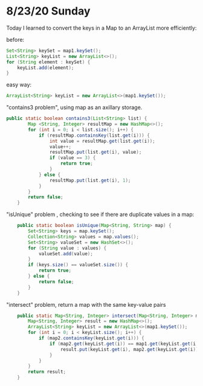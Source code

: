 # 8/23/20 Sunday

Today I learned to convert the keys in a Map to an ArrayList more efficiently:

before:

```java
Set<String> keySet = map1.keySet();
List<String> keyList = new ArrayList<>();
for (String element : keySet) {
    keyList.add(element);
}
```

easy way:

```java
ArrayList<String> keyList = new ArrayList<>(map1.keySet());

```

"contains3 problem", using map as an axillary storage.

```java
public static boolean contains3(List<String> list) {
        Map <String, Integer> resultMap = new HashMap<>();
        for (int i = 0; i < list.size(); i++) {
            if (resultMap.containsKey(list.get(i))) {
                int value = resultMap.get(list.get(i));
                value++;
                resultMap.put(list.get(i), value);
                if (value == 3) {
                    return true;
                }
            } else {
                resultMap.put(list.get(i), 1);
            }
        }
        return false;
    }
```

"isUnique" problem , checking to see if there are duplicate values in a map:

```java
    public static boolean isUnique(Map<String, String> map) {
        Set<String> keys = map.keySet();
        Collection<String> values = map.values();
        Set<String> valueSet = new HashSet<>();
        for (String value : values) {
            valueSet.add(value);
        }
        if (keys.size() == valueSet.size()) {
            return true;
        } else {
            return false;
        }
    }
```

"intersect" problem, return a map with the same key-value pairs

```java
    public static Map<String, Integer> intersect(Map<String, Integer> map1, Map<String, Integer> map2) {
        Map<String, Integer> result = new HashMap<>();
        ArrayList<String> keyList = new ArrayList<>(map1.keySet());
        for (int i = 0; i < keyList.size(); i++) {
            if (map2.containsKey(keyList.get(i))) {
                if (map2.get(keyList.get(i)) == map1.get(keyList.get(i))) {
                    result.put(keyList.get(i), map2.get(keyList.get(i)));
                }
            }
        }
        return result;
    }
```
